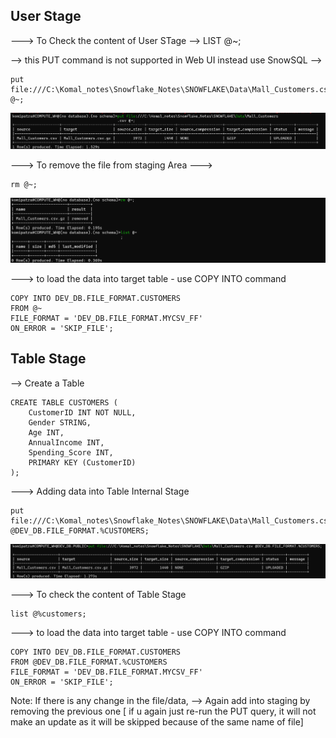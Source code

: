 
## User Stage

---> To Check the content of User STage -->
LIST @~;

--> this PUT command is not supported in Web UI instead use SnowSQL -->
```
put file:///C:\Komal_notes\Snowflake_Notes\SNOWFLAKE\Data\Mall_Customers.csv @~;
```

![alt text](output_screenshot\image.png)

---> To remove the file from staging Area --->
```
rm @~;
```
![alt text](output_screenshot\remove_user_stage.png)

---> to load the data into target table  - use COPY INTO command
```
COPY INTO DEV_DB.FILE_FORMAT.CUSTOMERS
FROM @~
FILE_FORMAT = 'DEV_DB.FILE_FORMAT.MYCSV_FF'
ON_ERROR = 'SKIP_FILE';
```

## Table Stage

--> Create a Table
```
CREATE TABLE CUSTOMERS (
    CustomerID INT NOT NULL,
    Gender STRING,
    Age INT,
    AnnualIncome INT,
    Spending_Score INT,
    PRIMARY KEY (CustomerID)
);
```

---> Adding data into Table Internal Stage

```
put file:///C:\Komal_notes\Snowflake_Notes\SNOWFLAKE\Data\Mall_Customers.csv @DEV_DB.FILE_FORMAT.%CUSTOMERS;
```

![alt text](output_screenshot\Table_stage.png)

---> To check the content of Table Stage
```
list @%customers;
```

---> to load the data into target table  - use COPY INTO command

```
COPY INTO DEV_DB.FILE_FORMAT.CUSTOMERS
FROM @DEV_DB.FILE_FORMAT.%CUSTOMERS
FILE_FORMAT = 'DEV_DB.FILE_FORMAT.MYCSV_FF'
ON_ERROR = 'SKIP_FILE';
```
Note:
If there is any change in the file/data, --> Again add into staging by removing the previous one
[ if u again just re-run the PUT query, it will not make an update as it will be skipped because of the same name of file]